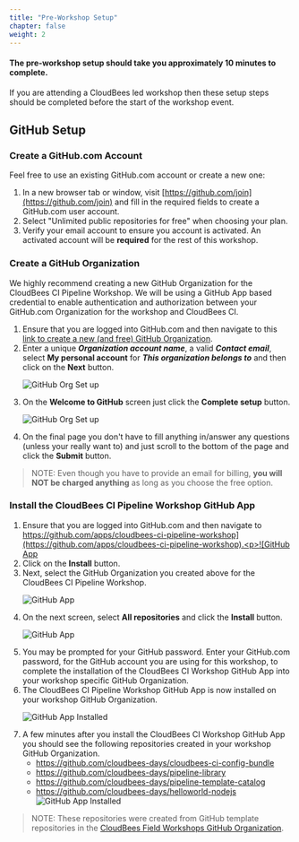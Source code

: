 ```yaml
---
title: "Pre-Workshop Setup"
chapter: false
weight: 2
--- 
```

#### <i class="fas fa-clock"></i> The pre-workshop setup should take you approximately 10 minutes to complete.

If you are attending a CloudBees led workshop then these setup steps should be completed before the start of the workshop event.

## GitHub Setup

### Create a GitHub.com Account

Feel free to use an existing GitHub.com account or create a new one:
1. In a new browser tab or window, visit [https://github.com/join](https://github.com/join) and fill in the required fields to create a GitHub.com user account.
2. Select "Unlimited public repositories for free" when choosing your plan.
3. Verify your email account to ensure you account is activated.  An activated account will be **required** for the rest of this workshop.

### Create a GitHub Organization

We highly recommend creating a new GitHub Organization for the CloudBees CI Pipeline Workshop. We will be using a GitHub App based credential to enable authentication and authorization between your GitHub.com Organization for the workshop and CloudBees CI.
1. Ensure that you are logged into GitHub.com and then navigate to this [link to create a new (and free) GitHub Organization](https://github.com/account/organizations/new?coupon=&plan=team_free). 
2. Enter a unique ***Organization account name***, a valid ***Contact email***, select **My personal account** for ***This organization belongs to*** and then click on the **Next** button.<p>![GitHub Org Set up](github-org-set-up.png?width=40pc) 
3. On the **Welcome to GitHub** screen just click the **Complete setup** button.<p>![GitHub Org Set up](github-org-welcome.png?width=50pc) 
4. On the final page you don't have to fill anything in/answer any questions (unless your really want to) and just scroll to the bottom of the page and click the **Submit** button.

>NOTE: Even though you have to provide an email for billing, **you will NOT be charged anything** as long as you choose the free option.

### Install the CloudBees CI Pipeline Workshop GitHub App

1. Ensure that you are logged into GitHub.com and then navigate to [https://github.com/apps/cloudbees-ci-pipeline-workshop](https://github.com/apps/cloudbees-ci-pipeline-workshop).<p>![GitHub App](cbci-pipeline-github-app.png?width=60pc)
2. Click on the **Install** button.
3. Next, select the GitHub Organization you created above for the CloudBees CI Pipeline Workshop.<p>![GitHub App](github-app-select-org.png?width=50pc)
4. On the next screen, select **All repositories** and click the **Install** button.<p>![GitHub App](github-app-install.png?width=50pc)
5. You may be prompted for your GitHub password. Enter your GitHub.com password, for the GitHub account you are using for this workshop, to complete the installation of the CloudBees CI Workshop GitHub App into your workshop specific GitHub Organization.
6. The CloudBees CI Pipeline Workshop GitHub App is now installed on your workshop GitHub Organization. <p>![GitHub App Installed](installed-now.png?width=50pc)
7. A few minutes after you install the CloudBees CI Workshop GitHub App you should see the following repositories created in your workshop GitHub Organization.
   - https://github.com/cloudbees-days/cloudbees-ci-config-bundle
   - https://github.com/cloudbees-days/pipeline-library
   - https://github.com/cloudbees-days/pipeline-template-catalog
   - https://github.com/cloudbees-days/helloworld-nodejs ![GitHub App Installed](forked-repos.png?width=50pc)

>NOTE: These repositories were created from GitHub template repositories in the [CloudBees Field Workshops GitHub Organization](https://github.com/cloudbees-days).

